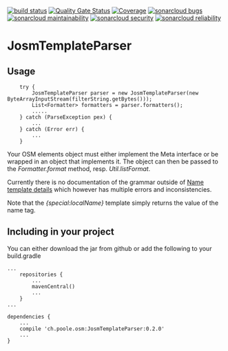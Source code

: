 [![build status](https://github.com/simonpoole/JosmTemplateParser/actions/workflows/javalib.yml/badge.svg)](https://github.com/simonpoole/JosmTemplateParser/actions) [![Quality Gate Status](https://sonarcloud.io/api/project_badges/measure?project=JosmTemplateParser&metric=alert_status)](https://sonarcloud.io/dashboard?id=JosmTemplateParser) [![Coverage](https://sonarcloud.io/api/project_badges/measure?project=JosmTemplateParser&metric=coverage)](https://sonarcloud.io/dashboard?id=JosmTemplateParser) [![sonarcloud bugs](https://sonarcloud.io/api/project_badges/measure?project=JosmTemplateParser&metric=bugs)](https://sonarcloud.io/component_measures?id=JosmTemplateParser&metric=bugs) [![sonarcloud maintainability](https://sonarcloud.io/api/project_badges/measure?project=JosmTemplateParser&metric=sqale_rating)](https://sonarcloud.io/component_measures?id=JosmTemplateParser&metric=Maintainability) [![sonarcloud security](https://sonarcloud.io/api/project_badges/measure?project=JosmTemplateParser&metric=security_rating)](https://sonarcloud.io/component_measures?id=JosmTemplateParser&metric=Security) [![sonarcloud reliability](https://sonarcloud.io/api/project_badges/measure?project=JosmTemplateParser&metric=reliability_rating)](https://sonarcloud.io/component_measures?id=JosmTemplateParser&metric=Reliability)

# JosmTemplateParser


## Usage

        try {
            JosmTemplateParser parser = new JosmTemplateParser(new ByteArrayInputStream(filterString.getBytes()));
            List<Formatter> formatters = parser.formatters();
            .....
        } catch (ParseException pex) {
            ...
        } catch (Error err) {
            ...
        }
        
Your OSM elements object must either implement the Meta interface or be wrapped in an object that implements it. The object can then be passed to the _Formatter.format_ method, resp. _Util.listFormat_.

Currently there is no documentation of the grammar outside of [Name template details](https://josm.openstreetmap.de/wiki/TaggingPresets#name_templatedetails) which however has multiple errors and inconsistencies. 

Note that  the _{special:localName}_ template simply returns the value of the name tag. 

## Including in your project

You can either download the jar from github or add the following to your build.gradle

	...
	    repositories {
	        ...   
	        mavenCentral()
	        ...              
	    }
	...
	
	dependencies {
	    ...
	    compile 'ch.poole.osm:JosmTemplateParser:0.2.0'
	    ...
	}
